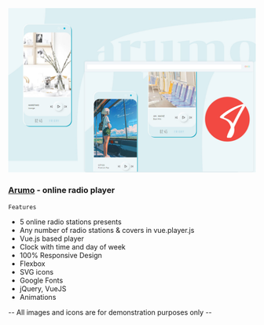 <img src="preview/preview.jpg">

### [Arumo](https://arumo.vercel.app/) - online radio player ###

```
Features
```

- 5 online radio stations presents
- Any number of radio stations & covers in vue.player.js
- Vue.js based player
- Clock with time and day of week
- 100% Responsive Design
- Flexbox
- SVG icons 
- Google Fonts
- jQuery, VueJS
- Animations

-- All images and icons are for demonstration purposes only --
